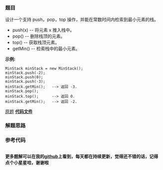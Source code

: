 ### 题目
设计一个支持 push，pop，top 操作，并能在常数时间内检索到最小元素的栈。

  * push(x) \-- 将元素 x 推入栈中。
  * pop() \-- 删除栈顶的元素。
  * top() \-- 获取栈顶元素。
  * getMin() -- 检索栈中的最小元素。

**示例:**

    
    
    MinStack minStack = new MinStack();
    minStack.push(-2);
    minStack.push(0);
    minStack.push(-3);
    minStack.getMin();   --> 返回 -3.
    minStack.pop();
    minStack.top();      --> 返回 0.
    minStack.getMin();   --> 返回 -2.
    

[原题](https://leetcode-cn.com/problems/min-stack/)    **[代码文件]()**


### 解题思路




### 参考代码

```go


```




**更多题解可以在我的[github](https://github.com/LZH139/leetcode_Go)上看到，每天都在持续更新，觉得还不错的话，记得点个小星星哈，谢谢啦**

